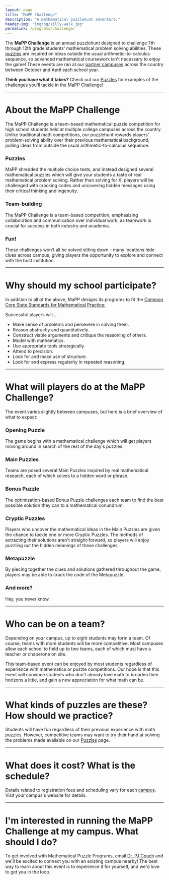 ```yaml
---
layout: page
title: "MaPP Challenge"
description: "A mathematical puzzlehunt adventure."
header-img: "img/bg/silly-walk.jpg"
permalink: /programs/challenge/
---
```


The **MaPP Challenge** is an annual puzzlehunt designed to challenge
7th through 12th grade students' mathematical problem solving abilities.
These [puzzles](/puzzles/) are inspired on ideas outside the usual
arithmetic-to-calculus sequence, so advanced mathematical coursework
isn't necessary to enjoy the game!
These events are ran at our [partner campuses](/campuses/) across the country
between October and April each school year.

**Think you have what it takes?** Check out our [Puzzles](/puzzles/) for
examples of the challenges you'll tackle in the MaPP Challenge!

---

# About the MaPP Challenge

The MaPP Challenge is a team-based mathematical puzzle
competition for high school students held at multiple college campuses across
the country. Unlike traditional math competitions, our puzzlehunt
rewards players’ problem-solving ability over their
previous mathematical background, pulling ideas from outside the usual
arithmetic-to-calculus sequence.

### Puzzles

MaPP shredded the multiple choice tests, and instead designed several
mathematical puzzles which will give your students a taste of real mathematical
problem solving. Rather than solving for X, players will be challenged with
cracking codes and uncovering hidden messages using their critical
thinking and ingenuity.

### Team-building

The MaPP Challenge is a team-based competition, emphasizing collaboration and
communication over individual work, as teamwork is crucial for success in both
industry and academia.

### Fun!

These challenges won’t all be solved sitting down – many locations hide
clues across campus, giving players the opportunity to explore and connect
with the host institution.

---

# Why should my school participate?

In addition to all of the above, MaPP designs its programs to fit the
[Common Core State Standards for Mathematical Practice:][common core]

[common core]: http://www.corestandards.org/Math/Practice/

Successful players will...

- Make sense of problems and persevere in solving them.
- Reason abstractly and quantitatively.
- Construct viable arguments and critique the reasoning of others.
- Model with mathematics.
- Use appropriate tools strategically.
- Attend to precision.
- Look for and make use of structure.
- Look for and express regularity in repeated reasoning.

---

# What will players do at the MaPP Challenge?

The event varies slightly between campuses,
but here is a brief overview of what to expect:

### Opening Puzzle

The game begins with a mathematical challenge which will get
players moving around in search of the rest of the day's puzzles.

### Main Puzzles

Teams are posed several Main Puzzles inspired by real mathematical
research, each of which solves to a hidden word or phrase.

### Bonus Puzzle

The optimization-based Bonus Puzzle challenges each team to find
the best possible solution they can to a mathematical conundrum.

### Cryptic Puzzles

Players who uncover the mathematical ideas in the Main Puzzles are
given the chance to tackle one or more
Cryptic Puzzles. The methods of extracting their solutions aren't
straight-forward, so players will enjoy puzzling out the hidden meanings of
these challenges.

### Metapuzzle

By piecing together the clues and solutions gathered throughout the game,
players may be able to crack the code of the Metapuzzle.

### And more?

Hey, you never know.

---

# Who can be on a team?

Depending on your campus, up to eight students may form a team. Of
course, teams with more students will be more competitive. Most campuses allow
each school to field up to two teams, each of which must have a teacher or
chaperone on site.

This team-based event can be enjoyed by most students
regardless of experience with mathematics or puzzle competitions. 
Our hope is that this event will convince students who
don't already love math to broaden their horizons a little, and gain a new
appreciation for what math can be.

---

# What kinds of puzzles are these? How should we practice?

Students will have fun regardless of their previous experience with math
puzzles. However, competitive teams may want to try their hand at solving
the problems made available on our [Puzzles](/puzzles) page.

---

# What does it cost? What is the schedule?

Details related to registration fees and scheduling vary for each
[campus](/campuses/). Visit your campus's website for details.

---

# I'm interested in running the MaPP Challenge at my campus. What should I do?

To get involved with Mathematical Puzzle Programs, email
[Dr. PJ Couch](/about/people/) and we'll be excited to connect you with
an existing campus nearby! The best way to learn about this event is to
experience it for yourself, and we'd love to get you in the loop.
